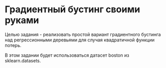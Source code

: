 # Градиентный бустинг своими руками

Целью задания - реализовать простой вариант градиентного бустинга над регрессионными деревьями для случая квадратичной функции потерь.

В этом задании будет использоваться датасет boston из sklearn.datasets.
